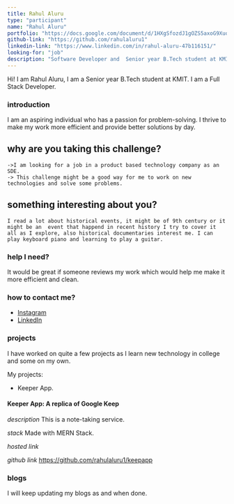 ```yaml
---
title: Rahul Aluru  
type: "participant"
name: "Rahul Aluru"
portfolio: "https://docs.google.com/document/d/1HXgSfozdJ1gOZS5axoG9Xuoe1Iikg0Y9nRRE_FzLGX8/edit?usp=sharing"
github-link: "https://github.com/rahulaluru1"
linkedin-link: "https://www.linkedin.com/in/rahul-aluru-47b116151/"
looking-for: "job"
description: "Software Developer and  Senior year B.Tech student at KMIT majoring in CSE. Industry experience with RoR and Flutter. Experieced with Java, PHP, React js. Learning MERN Stack . Worked as a Developer for a EduTech Start-Up"
---
```


Hi! I am Rahul Aluru, I am a Senior year B.Tech student at KMIT. I am a Full  Stack Developer.

### introduction

I am an aspiring individual who has a passion for problem-solving. I thrive to make my work more efficient and provide better solutions by day. 

## why are you taking this challenge?
 
    ->I am looking for a job in a product based technology company as an SDE.
    -> This challenge might be a good way for me to work on new technologies and solve some problems.

## something interesting about you?

    I read a lot about historical events, it might be of 9th century or it might be an  event that happend in recent history I try to cover it all as I explore, also historical documentaries interest me. I can play keyboard piano and learning to play a guitar.

### help I need?

It would be great if someone reviews my work which would help me make it more efficient and clean.

### how to contact me?

- [Instagram](https://www.instagram.com/rahul.aluru/?hl=en)
- [LinkedIn](https://www.linkedin.com/in/rahul-aluru-47b116151/)

### projects

I have worked on quite a few projects as I learn new technology in college and some on my own. 

My projects:
 - Keeper App.


#### Keeper App: A replica of Google Keep
_description_ This is a note-taking service. 


_stack_ Made with MERN Stack. 

_hosted link_ 

_github link_ https://github.com/rahulaluru1/keepapp



### blogs

 I will keep updating my blogs as and when done.


